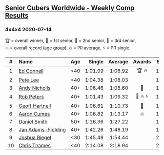 <style>table {white-space: nowrap;}</style>

## [Senior Cubers Worldwide - Weekly Comp Results](/scw-comp/results/)
### 4x4x4 2020-07-14

<span style="white-space: nowrap;">🏆 = overall winner</span>, <span style="white-space: nowrap;">🥇 = 1st senior</span>, <span style="white-space: nowrap;">🥈 = 2nd senior</span>, <span style="white-space: nowrap;">🥉 = 3rd senior</span>, <span style="white-space: nowrap;">💥 = overall record (age group)</span>, <span style="white-space: nowrap;">🔥 = PR average</span>, <span style="white-space: nowrap;">⚡ = PR single</span>.

| # | Name | Age | Single | Average | Awards | Solve 1 | Solve 2 | Solve 3 | Solve 4 | Solve 5 | Video |
| :--: | :-- | :--: | --: | --: | :--: | --: | --: | --: | --: | --: | :-- |
| 1 | [Ed Connell](../../persons/ed_connell/444.md) | <40 | 1:01.09 | 1:06.92 | 🏆 🔥 | 1:15.01 | 1:09.65 | 1:01.09 | 1:08.07 | 1:03.05 | [Link](https://www.facebook.com/events/2729568740635198?view=permalink&id=2733790096879729) |
| 2 | [Pete Lee](../../persons/pete_lee/444.md) | <40 | 1:04.38 | 1:08.03 |  | 1:07.11 | 1:07.20 | 1:21.18 | 1:04.38 | 1:09.77 | [Link](https://www.facebook.com/events/2729568740635198?view=permalink&id=2731322673793138) |
| 3 | [Andy Nicholls](../../persons/andy_nicholls/444.md) | 40+ | 1:06.46 | 1:08.60 | 🥇 | 1:09.89 | 1:06.46 | 1:08.51 | 1:18.35 | 1:07.39 | [Link](https://www.facebook.com/events/2729568740635198?view=permalink&id=2731163023809103) |
| 4 | [Rob Peters](../../persons/rob_peters/444.md) | 40+ | 1:01.43 | 1:09.32 | 🥈 🔥 ⚡ | 1:16.15 | 1:07.95 | 1:14.12 | 1:05.89 | 1:01.43 | [Link](https://www.facebook.com/events/2729568740635198?view=permalink&id=2729973630594709) |
| 5 | [Geoff Hartnell](../../persons/geoff_hartnell/444.md) | 40+ | 1:06.61 | 1:10.73 | 🥉 | 1:09.13 | 1:06.61 | 1:11.63 | 1:15.37 | 1:11.43 | [Link](https://www.facebook.com/events/2729568740635198?view=permalink&id=2730653610526711) |
| 6 | [Aaron Cumes](../../persons/aaron_cumes/444.md) | 40+ | 1:06.82 | 1:13.17 | 🔥 | 1:19.11 | 1:06.82 | 1:19.94 | 1:11.55 | 1:08.85 | [Link](https://www.facebook.com/events/2729568740635198?view=permalink&id=2731376977121041) |
| 7 | [Daniel Smith](../../persons/daniel_smith/444.md) | 50+ | 1:16.36 | 1:27.22 |  | 1:34.18 | 1:22.93 | 1:38.37 | 1:24.55 | 1:16.36 | [Link](https://www.facebook.com/events/2729568740635198?view=permalink&id=2734110893514316) |
| 8 | [Jan Adams-Fielding](../../persons/jan_adams_fielding/444.md) | 40+ | 1:42.26 | 1:48.19 |  | 1:42.26 | 1:56.87 | 1:45.43 | DNS | DNS | [Link](https://www.facebook.com/events/2729568740635198?view=permalink&id=2734955343429871) |
| 9 | [Joshua Riegel](../../persons/joshua_riegel/444.md) | <30 | 1:45.48 | 1:54.44 |  | 2:04.50 | 1:45.48 | 1:53.35 | DNS | DNS | [Link](https://www.facebook.com/events/2729568740635198?view=permalink&id=2733254636933275) |
| 10 | [Chris Thames](../../persons/chris_thames/444.md) | <40 | 2:14.08 | 2:18.94 |  | 2:14.08 | 2:18.85 | 2:23.90 | DNS | DNS | [Link](https://www.facebook.com/events/2729568740635198?view=permalink&id=2733194133605992) |

<!-- Global site tag (gtag.js) - Google Analytics -->
<script async src="https://www.googletagmanager.com/gtag/js?id=UA-86348435-3"></script>
<script>window.dataLayer = window.dataLayer || []; function gtag() {dataLayer.push(arguments);} gtag('js', new Date()); gtag('config', 'UA-86348435-3');</script>
